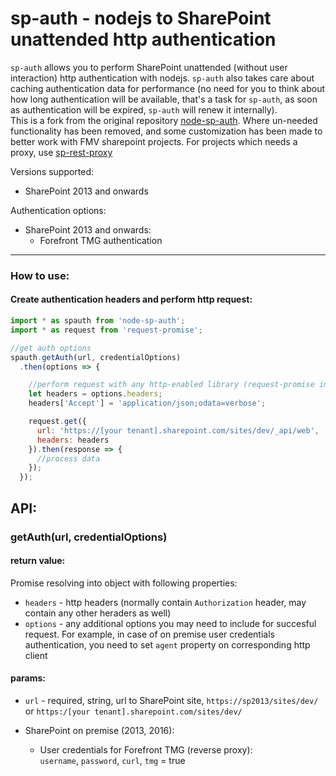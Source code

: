 # sp-auth - nodejs to SharePoint unattended http authentication 

`sp-auth` allows you to perform SharePoint unattended (without user interaction) http authentication with nodejs. `sp-auth` also takes care about caching authentication data for performance (no need for you to think about how long authentication will be available, that's a task for `sp-auth`, as soon as authentication will be expired, `sp-auth` will renew it internally).    
This is a fork from the original repository [node-sp-auth](https://github.com/s-KaiNet/node-sp-auth). 
Where un-needed functionality has been removed, and some customization has been made to better work with FMV sharepoint projects. 
For projects which needs a proxy, use [sp-rest-proxy](https://git.haxakon.se/fmv/sp-rest-proxy)

Versions supported:
 * SharePoint 2013 and onwards

Authentication options:
 * SharePoint 2013 and onwards:
   * Forefront TMG authentication

---

### How to use:

#### Create authentication headers and perform http request:

```javascript
import * as spauth from 'node-sp-auth';
import * as request from 'request-promise';

//get auth options
spauth.getAuth(url, credentialOptions)
  .then(options => {

    //perform request with any http-enabled library (request-promise in a sample below):
    let headers = options.headers;
    headers['Accept'] = 'application/json;odata=verbose';

    request.get({
      url: 'https://[your tenant].sharepoint.com/sites/dev/_api/web',
      headers: headers
    }).then(response => {
      //process data
    });
  });
```

## API:
### getAuth(url, credentialOptions)
#### return value:
Promise resolving into object with following properties:
 - `headers` - http headers (normally contain `Authorization` header, may contain any other heraders as well)
 - `options` - any additional options you may need to include for succesful request. For example, in case of on premise user credentials authentication, you need to set `agent` property on corresponding http client

#### params:
 - `url` - required, string, url to SharePoint site, `https://sp2013/sites/dev/` or `https:/[your tenant].sharepoint.com/sites/dev/`

 - SharePoint on premise (2013, 2016):
    - User credentials for Forefront TMG (reverse proxy):  
      `username`, `password`, `curl`, `tmg` = true

